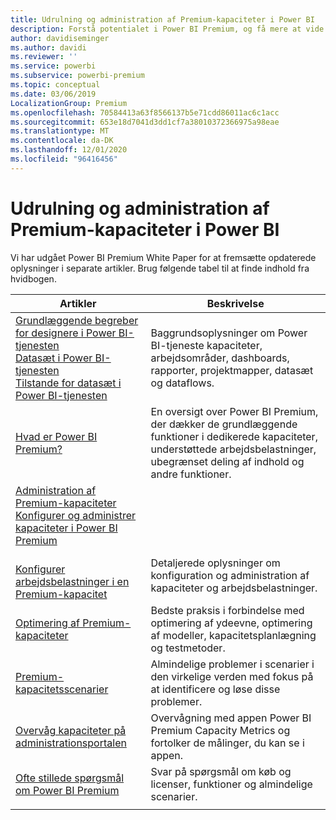 ```yaml
---
title: Udrulning og administration af Premium-kapaciteter i Power BI
description: Forstå potentialet i Power BI Premium, og få mere at vide om, hvordan du designer, installerer, overvåger og lokaliserer fejl i forbindelse med skalerbare løsninger.
author: davidiseminger
ms.author: davidi
ms.reviewer: ''
ms.service: powerbi
ms.subservice: powerbi-premium
ms.topic: conceptual
ms.date: 03/06/2019
LocalizationGroup: Premium
ms.openlocfilehash: 70584413a63f8566137b5e71cdd86011ac6c1acc
ms.sourcegitcommit: 653e18d7041d3dd1cf7a38010372366975a98eae
ms.translationtype: MT
ms.contentlocale: da-DK
ms.lasthandoff: 12/01/2020
ms.locfileid: "96416456"
---
```

# <a name="deploying-and-managing-power-bi-premium-capacities"></a>Udrulning og administration af Premium-kapaciteter i Power BI

Vi har udgået Power BI Premium White Paper for at fremsætte opdaterede oplysninger i separate artikler. Brug følgende tabel til at finde indhold fra hvidbogen. 

| Artikler | Beskrivelse |
|-----|----|
| [Grundlæggende begreber for designere i Power BI-tjenesten](../fundamentals/service-basic-concepts.md)</br>[Datasæt i Power BI-tjenesten](../connect-data/service-datasets-understand.md)</br>[Tilstande for datasæt i Power BI-tjenesten](../connect-data/service-dataset-modes-understand.md) | Baggrundsoplysninger om Power BI-tjeneste kapaciteter, arbejdsområder, dashboards, rapporter, projektmapper, datasæt og dataflows. |
| [Hvad er Power BI Premium?](../admin/service-premium-what-is.md) | En oversigt over Power BI Premium, der dækker de grundlæggende funktioner i dedikerede kapaciteter, understøttede arbejdsbelastninger, ubegrænset deling af indhold og andre funktioner.  |
| [Administration af Premium-kapaciteter](../admin/service-premium-capacity-manage.md)</br>[Konfigurer og administrer kapaciteter i Power BI Premium](../admin/service-admin-premium-manage.md)
</br>[Konfigurer arbejdsbelastninger i en Premium-kapacitet](../admin/service-admin-premium-workloads.md) | Detaljerede oplysninger om konfiguration og administration af kapaciteter og arbejdsbelastninger. |
| [Optimering af Premium-kapaciteter](../admin/service-premium-capacity-optimize.md) | Bedste praksis i forbindelse med optimering af ydeevne, optimering af modeller, kapacitetsplanlægning og testmetoder. |
| [Premium-kapacitetsscenarier](../admin/service-premium-capacity-scenarios.md) | Almindelige problemer i scenarier i den virkelige verden med fokus på at identificere og løse disse problemer. |
| [Overvåg kapaciteter på administrationsportalen](../admin/service-admin-premium-monitor-portal.md) | Overvågning med appen Power BI Premium Capacity Metrics og fortolker de målinger, du kan se i appen. |
| [Ofte stillede spørgsmål om Power BI Premium](../admin/service-premium-faq.md) | Svar på spørgsmål om køb og licenser, funktioner og almindelige scenarier. |
| | |
